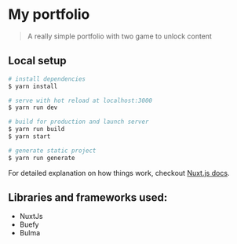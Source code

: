 # My portfolio

> A really simple portfolio with two game to unlock content

## Local setup

``` bash
# install dependencies
$ yarn install

# serve with hot reload at localhost:3000
$ yarn run dev

# build for production and launch server
$ yarn run build
$ yarn start

# generate static project
$ yarn run generate
```

For detailed explanation on how things work, checkout [Nuxt.js docs](https://nuxtjs.org).

## Libraries and frameworks used:
- NuxtJs
- Buefy
- Bulma

